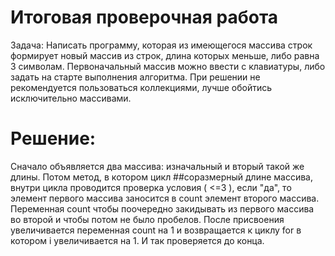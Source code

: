 # Итоговая проверочная работа

Задача: Написать программу, которая из имеющегося массива строк формирует новый массив из строк,
длина которых меньше, либо равна 3 символам. Первоначальный массив можно ввести с клавиатуры, 
либо задать на старте выполнения алгоритма. При решении не рекомендуется пользоваться коллекциями,
лучше обойтись исключительно массивами.


# Решение:

Сначало объявляется два массива: изначальный и вторый такой же длины. Потом метод, в котором цикл
##соразмерный длине массива, внутри цикла проводится проверка условия ( <=3 ), если "да", то элемент первого
массива заносится в count элемент второго массива. Переменная count чтобы поочередно закидывать из первого
массива во второй и чтобы потом не было пробелов. После присвоения увеличивается переменная count на 1
и возвращается к циклу for в котором i увеличивается на 1. И так проверяется до конца.
